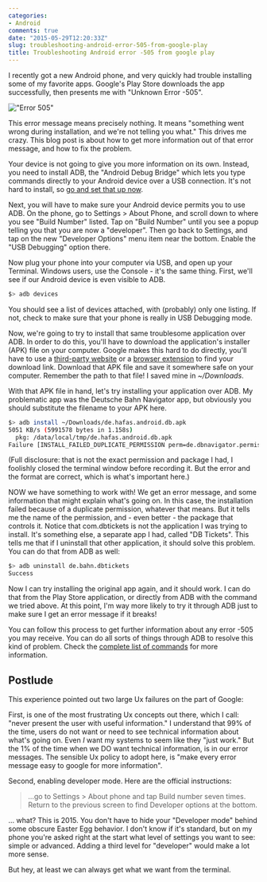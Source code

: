 ```yaml
---
categories:
- Android
comments: true
date: "2015-05-29T12:20:33Z"
slug: troubleshooting-android-error-505-from-google-play
title: Troubleshooting Android error -505 from google play
---
```

I recently got a new Android phone, and very quickly had trouble installing some of my favorite apps. Google's Play Store downloads the app successfully, then presents me with "Unknown Error -505". 

!["Error 505"](/images/error-505.jpg)

This error message means precisely nothing. It means "something went wrong during installation, and we're not telling you what." This drives me crazy. This blog post is about how to get more information out of that error message, and how to fix the problem.

Your device is not going to give you more information on its own. Instead, you need to install ADB, the "Android Debug Bridge" which lets you type commands directly to your Android device over a USB connection. It's not hard to install, so [go and set that up now](https://duckduckgo.com/?q=how+to+install+adb).

Next, you will have to make sure your Android device permits you to use ADB. On the phone, go to Settings > About Phone, and scroll down to where you see "Build Number" listed. Tap on "Build Number" until you see a popup telling you that you are now a "developer". Then go back to Settings, and tap on the new "Developer Options" menu item near the bottom. Enable the "USB Debugging" option there.

Now plug your phone into your computer via USB, and open up your Terminal. Windows users, use the Console - it's the same thing. First, we'll see if our Android device is even visible to ADB.

``` bash
$> adb devices
```

You should see a list of devices attached, with (probably) only one listing. If not, check to make sure that your phone is really in USB Debugging mode.

Now, we're going to try to install that same troublesome application over ADB. In order to do this, you'll have to download the application's installer (APK) file on your computer. Google makes this hard to do directly, you'll have to use a [third-party website](http://apps.evozi.com/apk-downloader/) or a [browser extension](https://addons.mozilla.org/en-us/firefox/addon/apk-downloader/?src=search) to find your download link. Download that APK file and save it somewhere safe on your computer. Remember the path to that file! I saved mine in *~/Downloads*.

With that APK file in hand, let's try installing your application over ADB. My problematic app was the Deutsche Bahn Navigator app, but obviously you should substitute the filename to your APK here.

```bash
$> adb install ~/Downloads/de.hafas.android.db.apk
5051 KB/s (5991578 bytes in 1.158s)
  pkg: /data/local/tmp/de.hafas.android.db.apk
Failure [INSTALL_FAILED_DUPLICATE_PERMISSION perm=de.dbnavigator.permission.list pkg=de.bahn.dbtickets]
```

(Full disclosure: that is not the exact permission and package I had, I foolishly closed the terminal window before recording it. But the error and the format are correct, which is what's important here.)

NOW we have something to work with! We get an error message, and some information that might explain what's going on. In this case, the installation failed because of a duplicate permission, whatever that means. But it tells me the name of the permission, and - even better - the package that controls it. Notice that com.dbtickets is not the application I was trying to install. It's something else, a separate app I had, called "DB Tickets". This tells me that if I uninstall that other application, it should solve this problem. You can do that from ADB as well:

``` bash
$> adb uninstall de.bahn.dbtickets
Success

```

Now I can try installing the original app again, and it should work. I can do that from the Play Store application, or directly from ADB with the command we tried above. At this point, I'm way more likely to try it through ADB just to make sure I get an error message if it breaks!

You can follow this process to get further information about any error -505 you may receive. You can do all sorts of things through ADB to resolve this kind of problem. Check the [complete list of commands](https://developer.android.com/tools/help/adb.html#commandsummary) for more information.

Postlude
---

This experience pointed out two large Ux failures on the part of Google:

First, is one of the most frustrating Ux concepts out there, which I call: "never present the user with useful information." I understand that 99% of the time, users do not want or need to see technical information about what's going on. Even _I_ want my systems to seem like they "just work." But the 1% of the time when we DO want technical information, is in our error messages. The sensible Ux policy to adopt here, is "make every error message easy to google for more information". 

Second, enabling developer mode. Here are the official instructions: 

> ...go to Settings > About phone and tap Build number seven times. Return to the previous screen to find Developer options at the bottom.

... what? This is 2015. You don't have to hide your "Developer mode" behind some obscure Easter Egg behavior. I don't know if it's standard, but on my phone you're asked right at the start what level of settings you want to see: simple or advanced. Adding a third level for "developer" would make a lot more sense.

But hey, at least we can always get what we want from the terminal.
